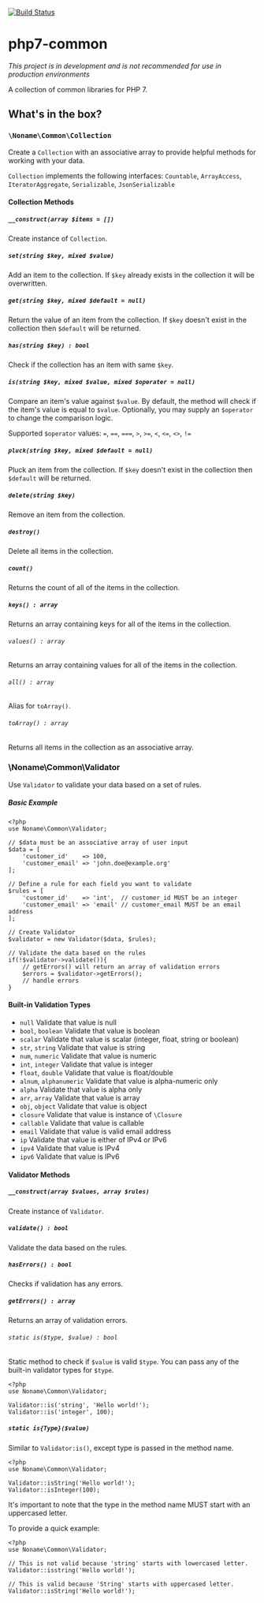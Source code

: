[![Build
Status](https://travis-ci.org/nonamephp/php7-common.svg?branch=master)](https://travis-ci.org/nonamephp/php7-common)

php7-common 
=============

_This project is in development and is not recommended for use in production environments_

A collection of common libraries for PHP 7.

## What's in the box?

### `\Noname\Common\Collection`

Create a `Collection` with an associative array to provide helpful methods for working with your data.

`Collection` implements the following interfaces: `Countable`, `ArrayAccess`, `IteratorAggregate`, `Serializable`, `JsonSerializable`

#### Collection Methods

##### `__construct(array $items = [])`

Create instance of `Collection`.  

##### `set(string $key, mixed $value)` 

Add an item to the collection. If `$key` already exists in the collection it will be overwritten.

##### `get(string $key, mixed $default = null)`

Return the value of an item from the collection. If `$key` doesn't exist in the collection then `$default` will be returned.

##### `has(string $key) : bool` 

Check if the collection has an item with same `$key`.

##### `is(string $key, mixed $value, mixed $operater = null)` 

Compare an item's value against `$value`. By default, the method will check if the item's value is equal to `$value`. 
Optionally, you may supply an `$operator` to change the comparison logic.

Supported `$operator` values: `=`, `==`, `===`, `>`, `>=`, `<`, `<=`, `<>`, `!=`

##### `pluck(string $key, mixed $default = null)` 

Pluck an item from the collection. If `$key` doesn't exist in the collection then `$default` will be returned.

##### `delete(string $key)` 

Remove an item from the collection.

##### `destroy()` 

Delete all items in the collection.

##### `count()` 

Returns the count of all of the items in the collection.

##### `keys() : array`

Returns an array containing keys for all of the items in the collection.

###### `values() : array`

Returns an array containing values for all of the items in the collection.

###### `all() : array` 

Alias for `toArray()`.

###### `toArray() : array` 

Returns all items in the collection as an associative array.

### \Noname\Common\Validator

Use `Validator` to validate your data based on a set of rules.

##### Basic Example

    <?php
    use Noname\Common\Validator;
    
    // $data must be an associative array of user input
    $data = [
        'customer_id'    => 100,
        'customer_email' => 'john.doe@example.org'
    ];
    
    // Define a rule for each field you want to validate
    $rules = [
        'customer_id'    => 'int',  // customer_id MUST be an integer
        'customer_email' => 'email' // customer_email MUST be an email address
    ];
    
    // Create Validator
    $validator = new Validator($data, $rules);
    
    // Validate the data based on the rules
    if(!$validator->validate()){
        // getErrors() will return an array of validation errors
        $errors = $validator->getErrors();
        // handle errors
    }
    
#### Built-in Validation Types

* `null` Validate that value is null
* `bool`, `boolean` Validate that value is boolean
* `scalar` Validate that value is scalar (integer, float, string or boolean)
* `str`, `string` Validate that value is string
* `num`, `numeric` Validate that value is numeric
* `int`, `integer` Validate that value is integer
* `float`, `double` Validate that value is float/double
* `alnum`, `alphanumeric` Validate that value is alpha-numeric only
* `alpha` Validate that value is alpha only
* `arr`, `array` Validate that value is array
* `obj`, `object` Validate that value is object
* `closure` Validate that value is instance of `\Closure`
* `callable` Validate that value is callable
* `email` Validate that value is valid email address
* `ip` Validate that value is either of IPv4 or IPv6
* `ipv4` Validate that value is IPv4
* `ipv6` Validate that value is IPv6

#### Validator Methods

##### `__construct(array $values, array $rules)`

Create instance of `Validator`.

##### `validate() : bool` 

Validate the data based on the rules.

##### `hasErrors() : bool`

Checks if validation has any errors.

##### `getErrors() : array`

Returns an array of validation errors. 


###### `static is($type, $value) : bool`

Static method to check if `$value` is valid `$type`. You can pass any of the built-in validator types for `$type`.

    <?php
    use Noname\Common\Validator;
    
    Validator::is('string', 'Hello world!');
    Validator::is('integer', 100);

##### `static is{Type}($value)`

Similar to `Validator:is()`, except type is passed in the method name.

    <?php
    use Noname\Common\Validator;
    
    Validator::isString('Hello world!');
    Validator::isInteger(100);
    
It's important to note that the type in the method name MUST start with an uppercased letter.

To provide a quick example:

    <?php
    use Noname\Common\Validator;
    
    // This is not valid because 'string' starts with lowercased letter.
    Validator::isstring('Hello world!');
    
    // This is valid because 'String' starts with uppercased letter.
    Validator::isString('Hello world!');